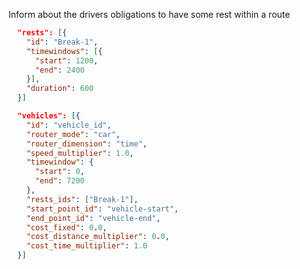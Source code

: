 Inform about the drivers obligations to have some rest within a route
```json
  "rests": [{
    "id": "Break-1",
    "timewindows": [{
      "start": 1200,
      "end": 2400
    }],
    "duration": 600
  }]
```

```json
  "vehicles": [{
    "id": "vehicle_id",
    "router_mode": "car",
    "router_dimension": "time",
    "speed_multiplier": 1.0,
    "timewindow": {
      "start": 0,
      "end": 7200
    },
    "rests_ids": ["Break-1"],
    "start_point_id": "vehicle-start",
    "end_point_id": "vehicle-end",
    "cost_fixed": 0.0,
    "cost_distance_multiplier": 0.0,
    "cost_time_multiplier": 1.0
  }]
```
